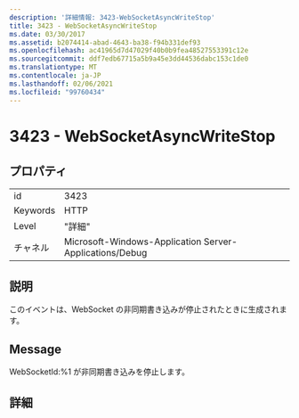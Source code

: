 ```yaml
---
description: '詳細情報: 3423-WebSocketAsyncWriteStop'
title: 3423 - WebSocketAsyncWriteStop
ms.date: 03/30/2017
ms.assetid: b2074414-abad-4643-ba38-f94b331def93
ms.openlocfilehash: ac41965d7d47029f40b0b9fea48527553391c12e
ms.sourcegitcommit: ddf7edb67715a5b9a45e3dd44536dabc153c1de0
ms.translationtype: MT
ms.contentlocale: ja-JP
ms.lasthandoff: 02/06/2021
ms.locfileid: "99760434"
---
```

# <a name="3423---websocketasyncwritestop"></a>3423 - WebSocketAsyncWriteStop

## <a name="properties"></a>プロパティ  
  
|||  
|-|-|  
|id|3423|  
|Keywords|HTTP|  
|Level|"詳細"|  
|チャネル|Microsoft-Windows-Application Server-Applications/Debug|  
  
## <a name="description"></a>説明  

 このイベントは、WebSocket の非同期書き込みが停止されたときに生成されます。  
  
## <a name="message"></a>Message  

 WebSocketId:%1 が非同期書き込みを停止します。  
  
## <a name="details"></a>詳細

